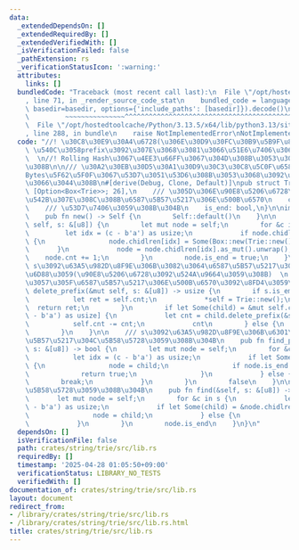 ```yaml
---
data:
  _extendedDependsOn: []
  _extendedRequiredBy: []
  _extendedVerifiedWith: []
  _isVerificationFailed: false
  _pathExtension: rs
  _verificationStatusIcon: ':warning:'
  attributes:
    links: []
  bundledCode: "Traceback (most recent call last):\n  File \"/opt/hostedtoolcache/Python/3.13.5/x64/lib/python3.13/site-packages/onlinejudge_verify/documentation/build.py\"\
    , line 71, in _render_source_code_stat\n    bundled_code = language.bundle(stat.path,\
    \ basedir=basedir, options={'include_paths': [basedir]}).decode()\n          \
    \         ~~~~~~~~~~~~~~~^^^^^^^^^^^^^^^^^^^^^^^^^^^^^^^^^^^^^^^^^^^^^^^^^^^^^^^^^^^^^^^^^^\n\
    \  File \"/opt/hostedtoolcache/Python/3.13.5/x64/lib/python3.13/site-packages/onlinejudge_verify/languages/rust.py\"\
    , line 288, in bundle\n    raise NotImplementedError\nNotImplementedError\n"
  code: "//! \u30C8\u30E9\u30A4\u6728(\u306E\u30D9\u30FC\u30B9\u5B9F\u88C5)  \n//!\
    \ \u540C\u3058prefix\u3092\u307E\u3068\u3081\u3066\u51E6\u7406\u3067\u304D\u308B\
    \  \n//! Rolling Hash\u3067\u4EE3\u66FF\u3067\u304D\u308B\u3053\u3068\u3082\u3042\
    \u308B\n\n/// \u30A2\u30EB\u30D5\u30A1\u30D9\u30C3\u30C8\u5C0F\u6587\u5B57\u3092\
    Bytes\u5F62\u5F0F\u3067\u53D7\u3051\u53D6\u308B\u3053\u3068\u3092\u4EEE\u5B9A\u3057\
    \u3066\u3044\u308B\n#[derive(Debug, Clone, Default)]\npub struct Trie {\n    chidlren:\
    \ [Option<Box<Trie>>; 26],\n    /// \u305D\u306E\u90E8\u5206\u6728\u5185\u306B\
    \u542B\u307E\u308C\u308B\u6587\u5B57\u5217\u306E\u500B\u6570\n    cnt: usize,\n\
    \    /// \u53D7\u7406\u3059\u308B\u304B\n    is_end: bool,\n}\n\nimpl Trie {\n\
    \    pub fn new() -> Self {\n        Self::default()\n    }\n\n    pub fn insert(&mut\
    \ self, s: &[u8]) {\n        let mut node = self;\n        for &c in s {\n   \
    \         let idx = (c - b'a') as usize;\n            if node.chidlren[idx].is_none()\
    \ {\n                node.chidlren[idx] = Some(Box::new(Trie::new()));\n     \
    \       }\n            node = node.chidlren[idx].as_mut().unwrap();\n        \
    \    node.cnt += 1;\n        }\n        node.is_end = true;\n    }\n\n    ///\
    \ s\u3092\u63A5\u982D\u8F9E\u306B\u3082\u3064\u6587\u5B57\u5217\u3092\u5168\u3066\
    \u6D88\u3059(\u90E8\u5206\u6728\u3092\u524A\u9664\u3059\u308B)  \n    /// \u6D88\
    \u3057\u305F\u6587\u5B57\u5217\u306E\u500B\u6570\u3092\u8FD4\u3059\n    pub fn\
    \ delete_prefix(&mut self, s: &[u8]) -> usize {\n        if s.is_empty() {\n \
    \           let ret = self.cnt;\n            *self = Trie::new();\n          \
    \  return ret;\n        }\n        if let Some(child) = &mut self.chidlren[(s[0]\
    \ - b'a') as usize] {\n            let cnt = child.delete_prefix(&s[1..]);\n \
    \           self.cnt -= cnt;\n            cnt\n        } else {\n            0\n\
    \        }\n    }\n\n    /// s\u3092\u63A5\u982D\u8F9E\u306B\u6301\u3064\u6587\
    \u5B57\u5217\u304C\u5B58\u5728\u3059\u308B\u304B\n    pub fn find_prefix(&self,\
    \ s: &[u8]) -> bool {\n        let mut node = self;\n        for &c in s {\n \
    \           let idx = (c - b'a') as usize;\n            if let Some(child) = &node.chidlren[idx]\
    \ {\n                node = child;\n                if node.is_end {\n       \
    \             return true;\n                }\n            } else {\n        \
    \        break;\n            }\n        }\n        false\n    }\n\n    /// s\u304C\
    \u5B58\u5728\u3059\u308B\u304B\n    pub fn find(&self, s: &[u8]) -> bool {\n \
    \       let mut node = self;\n        for &c in s {\n            let idx = (c\
    \ - b'a') as usize;\n            if let Some(child) = &node.chidlren[idx] {\n\
    \                node = child;\n            } else {\n                return false;\n\
    \            }\n        }\n        node.is_end\n    }\n}\n"
  dependsOn: []
  isVerificationFile: false
  path: crates/string/trie/src/lib.rs
  requiredBy: []
  timestamp: '2025-04-28 01:05:50+09:00'
  verificationStatus: LIBRARY_NO_TESTS
  verifiedWith: []
documentation_of: crates/string/trie/src/lib.rs
layout: document
redirect_from:
- /library/crates/string/trie/src/lib.rs
- /library/crates/string/trie/src/lib.rs.html
title: crates/string/trie/src/lib.rs
---
```

